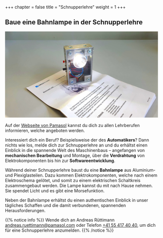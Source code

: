 +++
chapter = false
title = "Schnupperlehre"
weight = 1
+++

## Baue eine Bahnlampe in der Schnupperlehre

![Swissmechanic Bahnlampe](images/swissmechanic-railway-light.de.jpg)

Auf der [Webseite von Pamasol](https://www.pamasol.com/de/wer-wir-sind#lehrstellen#panel2084) kannst du dich zu allen Lehrberufen informieren, welche angeboten werden.

Interessiert dich ein Beruf? Beispielsweise der des **Automatikers**? Dann nichts wie los, melde dich zur Schnupperlehre an und du erhältst einen Einblick in die spannende Welt des Maschinenbaus – angefangen von **mechanischen Bearbeitung** und Montage, über die **Verdrahtung** von Elektrokomponenten bis hin zur **Softwareentwicklung**.

Während deiner Schnupperlehre baust du eine **Bahnlampe** aus Aluminium- und Plexiglasteilen. Dazu kommen Elektrokomponenten, welche nach einem Elektroschema gelötet, und somit zu einem elektrischen Schaltkreis zusammengebaut werden. Die Lampe kannst du mit nach Hause nehmen. Sie spendet Licht und es gibt eine Morsefunktion.

Neben der Bahnlampe erhältst du einen authentischen Einblick in unser tägliches Schaffen und die damit verbundenen, spannenden Herausforderungen.

{{% notice info %}}
Wende dich an Andreas Rüttimann [andreas.ruettimann@pamasol.com](andreas.ruettimann@pamasol.com) oder Telefon [+41 55 417 40 40](tel:+41554174040), um dich für eine Schnupperlehre anzumelden.
{{% /notice %}}
